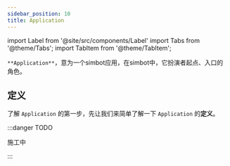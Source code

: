 ```yaml
---
sidebar_position: 10
title: Application
---
```


import Label from '@site/src/components/Label'
import Tabs from '@theme/Tabs';
import TabItem from '@theme/TabItem';

`**Application**`，意为一个simbot应用，在simbot中，它扮演者起点、入口的角色。

## 定义
了解 `Application` 的第一步，先让我们来简单了解一下 `Application` 的**定义**。

:::danger TODO

施工中

:::

